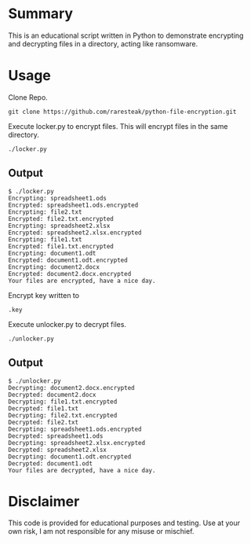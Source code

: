 # Summary

This is an educational script written in Python to demonstrate encrypting and decrypting files in a directory, acting like ransomware.    


# Usage

Clone Repo.

```
git clone https://github.com/raresteak/python-file-encryption.git
```

Execute locker.py to encrypt files.   This will encrypt files in the same directory.

```
./locker.py
```
## Output
```
$ ./locker.py 
Encrypting: spreadsheet1.ods
Encrypted: spreadsheet1.ods.encrypted
Encrypting: file2.txt
Encrypted: file2.txt.encrypted
Encrypting: spreadsheet2.xlsx
Encrypted: spreadsheet2.xlsx.encrypted
Encrypting: file1.txt
Encrypted: file1.txt.encrypted
Encrypting: document1.odt
Encrypted: document1.odt.encrypted
Encrypting: document2.docx
Encrypted: document2.docx.encrypted
Your files are encrypted, have a nice day.
```

Encrypt key written to 
```
.key
```

Execute unlocker.py to decrypt files.  

```
./unlocker.py
```

## Output
```
$ ./unlocker.py 
Decrypting: document2.docx.encrypted
Decrypted: document2.docx
Decrypting: file1.txt.encrypted
Decrypted: file1.txt
Decrypting: file2.txt.encrypted
Decrypted: file2.txt
Decrypting: spreadsheet1.ods.encrypted
Decrypted: spreadsheet1.ods
Decrypting: spreadsheet2.xlsx.encrypted
Decrypted: spreadsheet2.xlsx
Decrypting: document1.odt.encrypted
Decrypted: document1.odt
Your files are decrypted, have a nice day.
```



# Disclaimer

This code is provided for educational purposes and testing.  Use at your own risk, I am not responsible for any misuse or mischief. 
